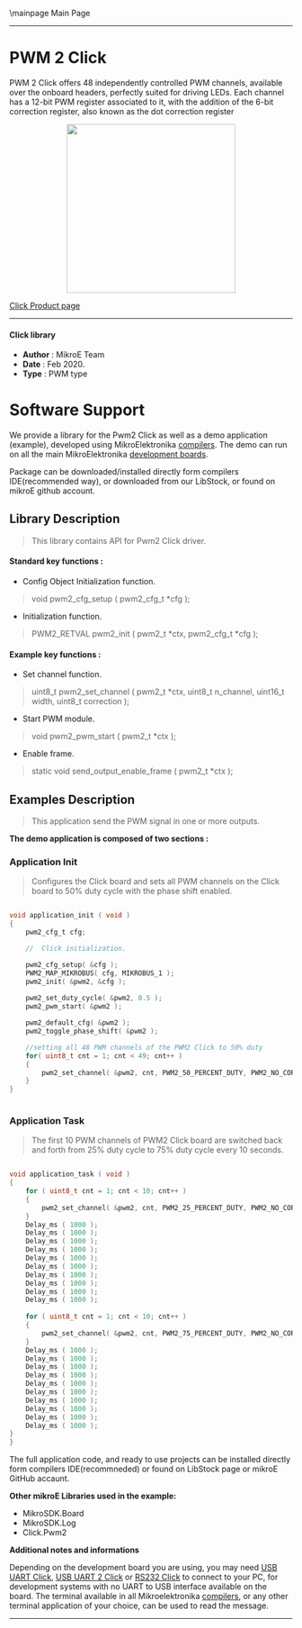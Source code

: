 \mainpage Main Page
 
---
# PWM 2 Click

PWM 2 Click offers 48 independently controlled PWM channels, available over the onboard headers, perfectly suited for driving LEDs. Each channel has a 12-bit PWM register associated to it, with the addition of the 6-bit correction register, also known as the dot correction register

<p align="center">
  <img src="https://download.mikroe.com/images/click_for_ide/pwm2_click.png" height=300px>
</p>

[Click Product page](https://www.mikroe.com/pwm-2-click)

---


#### Click library 

- **Author**        : MikroE Team
- **Date**          : Feb 2020.
- **Type**          : PWM type


# Software Support

We provide a library for the Pwm2 Click 
as well as a demo application (example), developed using MikroElektronika 
[compilers](https://shop.mikroe.com/compilers). 
The demo can run on all the main MikroElektronika [development boards](https://shop.mikroe.com/development-boards).

Package can be downloaded/installed directly form compilers IDE(recommended way), or downloaded from our LibStock, or found on mikroE github account. 

## Library Description

> This library contains API for Pwm2 Click driver.

#### Standard key functions :

- Config Object Initialization function.
> void pwm2_cfg_setup ( pwm2_cfg_t *cfg ); 
 
- Initialization function.
> PWM2_RETVAL pwm2_init ( pwm2_t *ctx, pwm2_cfg_t *cfg );


#### Example key functions :

- Set channel function.
> uint8_t pwm2_set_channel ( pwm2_t *ctx, uint8_t n_channel, uint16_t width, uint8_t correction );
 
- Start PWM module.
> void pwm2_pwm_start ( pwm2_t *ctx );

- Enable frame.
> static void send_output_enable_frame ( pwm2_t *ctx );

## Examples Description

> This application send the PWM signal in one or more outputs.

**The demo application is composed of two sections :**

### Application Init 

> Configures the Click board and sets all PWM channels on the Click board to
> 50% duty cycle with the phase shift enabled.

```c

void application_init ( void )
{
    pwm2_cfg_t cfg;

    //  Click initialization.

    pwm2_cfg_setup( &cfg );
    PWM2_MAP_MIKROBUS( cfg, MIKROBUS_1 );
    pwm2_init( &pwm2, &cfg );
    
    pwm2_set_duty_cycle( &pwm2, 0.5 );
    pwm2_pwm_start( &pwm2 );

    pwm2_default_cfg( &pwm2 );
    pwm2_toggle_phase_shift( &pwm2 );

    //setting all 48 PWM channels of the PWM2 Click to 50% duty
    for( uint8_t cnt = 1; cnt < 49; cnt++ ) 
    {
        pwm2_set_channel( &pwm2, cnt, PWM2_50_PERCENT_DUTY, PWM2_NO_CORRECTION );
    }
}
  
```

### Application Task

> The first 10 PWM channels of PWM2 Click board are switched back and forth 
> from 25% duty cycle to 75% duty cycle every 10 seconds.

```c

void application_task ( void )
{
    for ( uint8_t cnt = 1; cnt < 10; cnt++ )
    { 
        pwm2_set_channel( &pwm2, cnt, PWM2_25_PERCENT_DUTY, PWM2_NO_CORRECTION );
    }
    Delay_ms ( 1000 );
    Delay_ms ( 1000 );
    Delay_ms ( 1000 );
    Delay_ms ( 1000 );
    Delay_ms ( 1000 );
    Delay_ms ( 1000 );
    Delay_ms ( 1000 );
    Delay_ms ( 1000 );
    Delay_ms ( 1000 );
    Delay_ms ( 1000 );
    
    for ( uint8_t cnt = 1; cnt < 10; cnt++ )
    { 
        pwm2_set_channel( &pwm2, cnt, PWM2_75_PERCENT_DUTY, PWM2_NO_CORRECTION );
    }
    Delay_ms ( 1000 );
    Delay_ms ( 1000 );
    Delay_ms ( 1000 );
    Delay_ms ( 1000 );
    Delay_ms ( 1000 );
    Delay_ms ( 1000 );
    Delay_ms ( 1000 );
    Delay_ms ( 1000 );
    Delay_ms ( 1000 );
    Delay_ms ( 1000 );
}
}  

```

The full application code, and ready to use projects can be  installed directly form compilers IDE(recommneded) or found on LibStock page or mikroE GitHub accaunt.

**Other mikroE Libraries used in the example:** 

- MikroSDK.Board
- MikroSDK.Log
- Click.Pwm2

**Additional notes and informations**

Depending on the development board you are using, you may need 
[USB UART Click](https://shop.mikroe.com/usb-uart-click), 
[USB UART 2 Click](https://shop.mikroe.com/usb-uart-2-click) or 
[RS232 Click](https://shop.mikroe.com/rs232-click) to connect to your PC, for 
development systems with no UART to USB interface available on the board. The 
terminal available in all Mikroelektronika 
[compilers](https://shop.mikroe.com/compilers), or any other terminal application 
of your choice, can be used to read the message.



---
